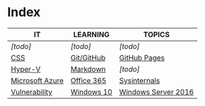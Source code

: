 # Index

|IT|LEARNING|TOPICS|
|----|---|---|
|*[todo]*|*[todo]*|*[todo]*|
|[CSS](web-pages)|[Git/GitHub](coding)|[GitHub Pages](web-pages)|
|[Hyper-V](ms-windows)|[Markdown](web-pages)|*[todo]*|
|[Microsoft Azure](cloud)|[Office 365](cloud)|[Sysinternals](ms-windows)|
|[Vulnerability](security)|[Windows 10](ms-windows)|[Windows Server 2016](ms-windows)|


	



    

